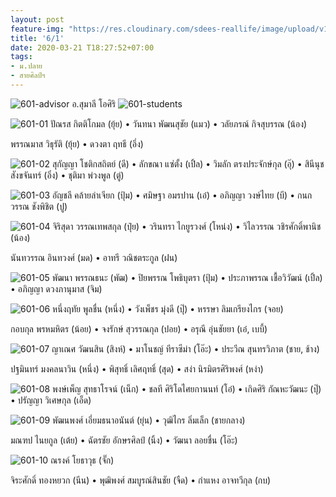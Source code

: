```yaml
---
layout: post
feature-img: "https://res.cloudinary.com/sdees-reallife/image/upload/v1555658919/sample_feature_img.png"
title: '6/1'
date: 2020-03-21 T18:27:52+07:00
tags:
- ม.ปลาย
- สายศิลป์ฯ
---
```


![601-advisor](https://res.cloudinary.com/dbruw74ms/image/upload/w_180,h_180,r_max/v1584777987/601-ab_gioyvk.png) อ.สุมาลี โอศิริ
![601-students](https://res.cloudinary.com/dbruw74ms/image/upload/c_fit,w_760/v1584783145/601-aa_ysrlow.png)

![601-01](https://res.cloudinary.com/dbruw74ms/image/upload/c_fit,w_760/v1584766159/601-01_okziak.png)
ปัณรส กิตติโกมล (ยุ้ย) • วันทนา พัฒนสุชัย (แมว) • วลัยภรณ์ กิจสุบรรณ (น้อง)

พรรณมาส วิธุรัติ (ยุ้ย) • ดวงตา ฤทธี (อึ่ง)

![601-02](https://res.cloudinary.com/dbruw74ms/image/upload/c_fit,w_760/v1584766159/601-02_asthbr.png)
สุกัญญา โชติกสถิตย์ (ดี) • ลักขณา แซ่ตั้ง (เปิ้ล) • วิมลัก ตรงประจักษ์กุล (อุ๊) • สินีนุช สังขจันทร์ (อิ๋ง) • ชุติมา พ่วงพูล (ตู่)

![601-03](https://res.cloudinary.com/dbruw74ms/image/upload/c_fit,w_760/v1584766160/601-03_w7sku1.png)
อัญชลี คล้ายลำเจียก (ปุ้ม) • ศมิษฐา อมรปาน (เอ๋) • อภิญญา วงษ์ไทย (บี) • กนกวรรณ ชังพิชิต (ปู)

![601-04](https://res.cloudinary.com/dbruw74ms/image/upload/c_fit,w_760/v1584766159/601-04_tpuzq5.png)
จิริสุดา วรรณเทพสกุล (ปุ๋ย) • วรินทรา ไกยูรวงศ์ (โหน่ง) • วิไลวรรณ วชิรศักดิ์พานิช (น้อง)

นันทวรรณ อินทวงศ์ (มด) • อาทรี วณิชตระกูล (ฝน)

![601-05](https://res.cloudinary.com/dbruw74ms/image/upload/c_fit,w_760/v1584766159/601-05_l0epmp.png)
พัฒนา พรรณธนะ (พัฒ) • ปิยพรรณ โพธิบุตรา (ปุ้ม) • ประภาพรรณ เชื้อวิวัฒน์ (เปิ้ล) • อภิญญา ดวงภานุมาส (จิม)

![601-06](https://res.cloudinary.com/dbruw74ms/image/upload/c_fit,w_760/v1584766159/601-06_wyu2x3.png)
หนึ่งฤทัย พูลชื่น (หนึ่ง) • วังเพ็ชร มุ่งดี (ปุ๊) • หรรษา ลิมเกรียงไกร (จอย)

กอบกุล พรหมหิตร (น้อย) • จงรักษ์ สุวรรณกุล (ปอย) • อรุณี อุ่นชัยยา (เอ๋, เบบี้)

![601-07](https://res.cloudinary.com/dbruw74ms/image/upload/c_fit,w_760/v1584766161/601-07_amcktj.png)
ญาเณศ วัฒนสิน (สิงห์) • มาโนชญ์ ทีราซีม่า (โอ๊ะ) • ประวีณ สุนทรวิภาต (ชาย, ช้าง)

ปฐมินทร์ มงคลนาวิน (หนึ่ง) • พิสุทธิ์ เลิศฤทธิ์ (สุด) • สง่า นิรมิตรศิริพงศ์ (หง่า)

![601-08](https://res.cloudinary.com/dbruw74ms/image/upload/c_fit,w_760/v1584766162/601-08_p122qj.png)
พงษ์เพ็ญ สุทธาโรจน์ (เน็ก) • ชลที ศิริโดไศยกานนท์ (โอ๋) • เกิดศิริ กัณหะวัฒนะ (ปุ๊) • ปรัญญา วิเศษกุล (เอ็ด)

![601-09](https://res.cloudinary.com/dbruw74ms/image/upload/c_fit,w_760/v1584766161/601-09_rblnyn.png)
พัฒนพงศ์ เอี่ยมธนาอนันต์ (ยุ่น) • วุฒิไกร ลิ่มเล็ก (ชายกลาง)

มณฑป ไนยกูล (เต้ย) • ฉัตรชัย อักษรศิลป์ (นิ้ง) • วัฒนา ลอยชื่น (โอ๊ะ)

![601-10](https://res.cloudinary.com/dbruw74ms/image/upload/c_fit,w_760/v1584766162/601-10_vlrxl9.png)
ณรงค์ โยธาวุธ (จั๊ก)

จิระศักดิ์ ทองหยวก (นีน) • พุฒิพงศ์ สมบูรณ์สินชัย (จืด) • กำแหง อาจทวีกุล (กบ)
